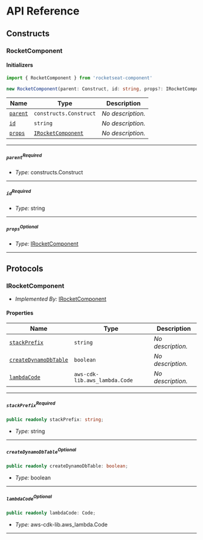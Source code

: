 # API Reference <a name="API Reference" id="api-reference"></a>

## Constructs <a name="Constructs" id="Constructs"></a>

### RocketComponent <a name="RocketComponent" id="rocketseat-component.RocketComponent"></a>

#### Initializers <a name="Initializers" id="rocketseat-component.RocketComponent.Initializer"></a>

```typescript
import { RocketComponent } from 'rocketseat-component'

new RocketComponent(parent: Construct, id: string, props?: IRocketComponent)
```

| **Name** | **Type** | **Description** |
| --- | --- | --- |
| <code><a href="#rocketseat-component.RocketComponent.Initializer.parameter.parent">parent</a></code> | <code>constructs.Construct</code> | *No description.* |
| <code><a href="#rocketseat-component.RocketComponent.Initializer.parameter.id">id</a></code> | <code>string</code> | *No description.* |
| <code><a href="#rocketseat-component.RocketComponent.Initializer.parameter.props">props</a></code> | <code><a href="#rocketseat-component.IRocketComponent">IRocketComponent</a></code> | *No description.* |

---

##### `parent`<sup>Required</sup> <a name="parent" id="rocketseat-component.RocketComponent.Initializer.parameter.parent"></a>

- *Type:* constructs.Construct

---

##### `id`<sup>Required</sup> <a name="id" id="rocketseat-component.RocketComponent.Initializer.parameter.id"></a>

- *Type:* string

---

##### `props`<sup>Optional</sup> <a name="props" id="rocketseat-component.RocketComponent.Initializer.parameter.props"></a>

- *Type:* <a href="#rocketseat-component.IRocketComponent">IRocketComponent</a>

---







## Protocols <a name="Protocols" id="Protocols"></a>

### IRocketComponent <a name="IRocketComponent" id="rocketseat-component.IRocketComponent"></a>

- *Implemented By:* <a href="#rocketseat-component.IRocketComponent">IRocketComponent</a>


#### Properties <a name="Properties" id="Properties"></a>

| **Name** | **Type** | **Description** |
| --- | --- | --- |
| <code><a href="#rocketseat-component.IRocketComponent.property.stackPrefix">stackPrefix</a></code> | <code>string</code> | *No description.* |
| <code><a href="#rocketseat-component.IRocketComponent.property.createDynamoDbTable">createDynamoDbTable</a></code> | <code>boolean</code> | *No description.* |
| <code><a href="#rocketseat-component.IRocketComponent.property.lambdaCode">lambdaCode</a></code> | <code>aws-cdk-lib.aws_lambda.Code</code> | *No description.* |

---

##### `stackPrefix`<sup>Required</sup> <a name="stackPrefix" id="rocketseat-component.IRocketComponent.property.stackPrefix"></a>

```typescript
public readonly stackPrefix: string;
```

- *Type:* string

---

##### `createDynamoDbTable`<sup>Optional</sup> <a name="createDynamoDbTable" id="rocketseat-component.IRocketComponent.property.createDynamoDbTable"></a>

```typescript
public readonly createDynamoDbTable: boolean;
```

- *Type:* boolean

---

##### `lambdaCode`<sup>Optional</sup> <a name="lambdaCode" id="rocketseat-component.IRocketComponent.property.lambdaCode"></a>

```typescript
public readonly lambdaCode: Code;
```

- *Type:* aws-cdk-lib.aws_lambda.Code

---

